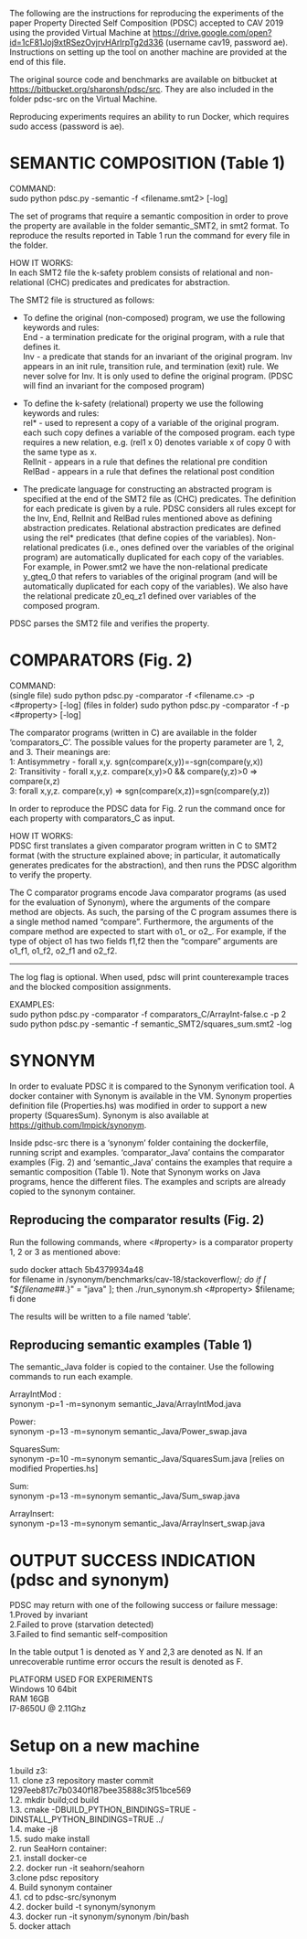 The following are the instructions for reproducing the experiments of the paper Property Directed Self Composition (PDSC) accepted to CAV 2019 using the provided Virtual Machine at https://drive.google.com/open?id=1cF81Joj9xtRSezOvjrvHArlrpTg2d336 (username cav19, password ae). Instructions on setting up the tool on another machine are provided at the end of this file.

The original source code and benchmarks are available on bitbucket at https://bitbucket.org/sharonsh/pdsc/src. They are also included in the folder pdsc-src on the Virtual Machine.

Reproducing experiments requires an ability to run Docker, which requires sudo access (password is ae).

SEMANTIC COMPOSITION (Table 1)
============================
COMMAND:     
     sudo python pdsc.py -semantic -f <filename.smt2> [-log]

The set of programs that require a semantic composition in order to prove the property are available in the folder semantic_SMT2, in smt2 format.
To reproduce the results reported in Table 1 run the command for every file in the folder.

HOW IT WORKS:    
In each SMT2 file the k-safety problem consists of relational and non-relational (CHC) predicates and predicates for abstraction. 

The SMT2 file is structured as follows:
 
- To define the original (non-composed) program, we use the following keywords and rules:    
	End -    a termination predicate for the original program, with a rule that defines it.    
	Inv -    a predicate that stands for an invariant of the original program. 
			Inv appears in an init rule, transition rule, and termination (exit) rule. 
			We never solve for Inv. It is only used to define the original program. 
			(PDSC will find an invariant for the composed program)
 
- To define the k-safety (relational) property we use the following keywords and rules:    
    rel* -       used to represent a copy of a variable of the original program.
                each such copy defines a variable of the composed program.
                each type requires a new relation, 
                e.g. (rel1 x 0) denotes variable x of copy 0 with the same type as x.    
    RelInit -    appears in a rule that defines the relational pre condition    
    RelBad -     appears in a rule that defines the relational post condition
 
- The predicate language for constructing an abstracted program is specified at the end of the SMT2 file as (CHC) predicates. The definition for each predicate is given by a rule. PDSC considers all rules except for the Inv, End, RelInit and RelBad rules mentioned above as defining abstraction predicates. Relational abstraction predicates are defined using the rel* predicates (that define copies of the variables). Non-relational predicates (i.e., ones defined over the variables of the original program) are automatically duplicated for each copy of the variables. 
For example, in Power.smt2 we have the non-relational predicate y_gteq_0 that refers to variables of the original program (and will be automatically duplicated for each copy of the variables). We also have the relational predicate z0_eq_z1 defined over variables of the composed program.
 
PDSC parses the SMT2 file and verifies the property. 


COMPARATORS (Fig. 2)
===================

COMMAND:     
     (single file) sudo python pdsc.py -comparator -f <filename.c> -p <#property> [-log]
 (files in folder) sudo python pdsc.py -comparator -f <folder> -p <#property> [-log]

The comparator programs (written in C) are available in the folder ‘comparators_C’.
The possible values for the property parameter are 1, 2, and 3. Their meanings are:    
1: Antisymmetry - forall x,y. sgn(compare(x,y))=-sgn(compare(y,x))    
2: Transitivity - forall x,y,z. compare(x,y)>0 && compare(y,z)>0 => compare(x,z)    
3: forall x,y,z. compare(x,y) => sgn(compare(x,z))=sgn(compare(y,z))

In order to reproduce the PDSC data for Fig. 2 run the command once for each property with comparators_C as input.

HOW IT WORKS:    
PDSC first translates a given comparator program written in C to SMT2 format (with the structure explained above; in particular, it automatically generates predicates for the abstraction), and then runs the PDSC algorithm to verify the property.

The C comparator programs encode Java comparator programs (as used for the evaluation of Synonym), where the arguments of the compare method are objects.
As such, the parsing of the C program assumes there is a single method named “compare”.
Furthermore, the arguments of the compare method are expected to start with o1_ or o2_. 
For example, if the type of object o1 has two fields f1,f2 then the “compare” arguments are o1_f1, o1_f2, o2_f1 and o2_f2.


-------------------------------------------------------
The log flag is optional. When used, pdsc will print counterexample traces and the blocked composition assignments.

EXAMPLES:    
sudo python pdsc.py  -comparator -f comparators_C/ArrayInt-false.c -p 2    
sudo python pdsc.py -semantic -f semantic_SMT2/squares_sum.smt2 -log


SYNONYM
======== 
In order to evaluate PDSC it is compared to the Synonym verification tool. A docker container with Synonym is available in the VM. Synonym properties definition file (Properties.hs) was modified in order to support a new property (SquaresSum). Synonym is also available at https://github.com/lmpick/synonym.

Inside pdsc-src there is a ‘synonym’ folder containing the dockerfile, running script and examples. ‘comparator_Java’ contains the comparator examples (Fig. 2) and ‘semantic_Java’ contains the examples that require a semantic composition (Table 1). Note that Synonym works on Java programs, hence the different files. The examples and scripts are already copied to the synonym container.

Reproducing the comparator results (Fig. 2) 
----------------------------------------------------------
Run the following commands, where <#property> is a comparator property 1, 2 or 3 as mentioned above:

sudo docker attach 5b4379934a48    
for filename in /synonym/benchmarks/cav-18/stackoverflow/*; do if [ "${filename##*.}" = "java" ]; then ./run_synonym.sh <#property> $filename; fi done

The results will be written to a file named ‘table’.

Reproducing semantic examples (Table 1)
--------------------------------------------------------
The semantic_Java folder is copied to the container. Use the following commands to run each example.

ArrayIntMod :    
synonym -p=1 -m=synonym semantic_Java/ArrayIntMod.java

Power:    
synonym -p=13 -m=synonym semantic_Java/Power_swap.java

SquaresSum:    
synonym -p=10 -m=synonym semantic_Java/SquaresSum.java
[relies on modified Properties.hs]

Sum:    
synonym -p=13 -m=synonym semantic_Java/Sum_swap.java

ArrayInsert:    
synonym -p=13 -m=synonym semantic_Java/ArrayInsert_swap.java

OUTPUT SUCCESS INDICATION (pdsc and synonym)
==========================
PDSC may return with one of the following success or failure message:    
1.Proved by invariant    
2.Failed to prove (starvation detected)    
3.Failed to find semantic self-composition

In the table output 1 is denoted as Y and 2,3 are denoted as N. If an unrecoverable runtime error occurs the result is denoted as F.

PLATFORM USED FOR EXPERIMENTS    
Windows 10 64bit    
RAM 16GB    
I7-8650U @ 2.11Ghz    

Setup on a new machine
==================
1.build z3:    
1.1. clone z3 repository master commit 1297eeb817c7b0340f187bee35888c3f51bce569    
1.2. mkdir build;cd build    
1.3. cmake -DBUILD_PYTHON_BINDINGS=TRUE -DINSTALL_PYTHON_BINDINGS=TRUE ../    
1.4. make -j8    
1.5. sudo make install    
2. run SeaHorn container:    
2.1. install docker-ce    
2.2. docker run -it seahorn/seahorn    
3.clone pdsc repository    
4. Build synonym container    
4.1. cd to pdsc-src/synonym    
4.2. docker build -t synonym/synonym    
4.3. docker run -it synonym/synonym /bin/bash    
5. docker attach <synonym container id>    

